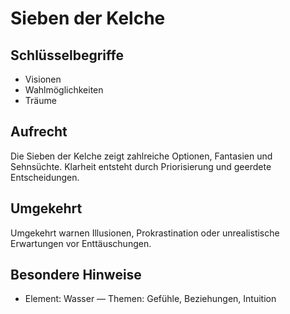 # Sieben der Kelche

## Schlüsselbegriffe
- Visionen
- Wahlmöglichkeiten
- Träume

## Aufrecht
Die Sieben der Kelche zeigt zahlreiche Optionen, Fantasien und Sehnsüchte. Klarheit entsteht durch Priorisierung und geerdete Entscheidungen.

## Umgekehrt
Umgekehrt warnen Illusionen, Prokrastination oder unrealistische Erwartungen vor Enttäuschungen.

## Besondere Hinweise
- Element: Wasser — Themen: Gefühle, Beziehungen, Intuition
